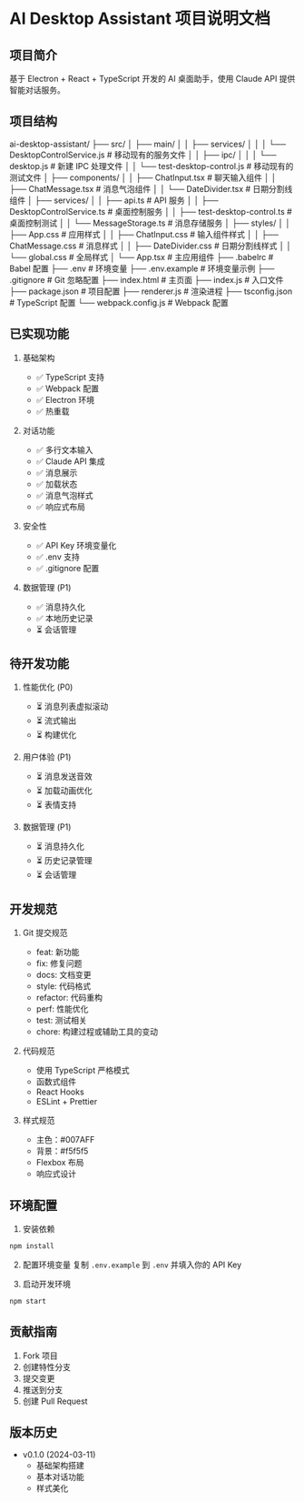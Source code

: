 # AI Desktop Assistant 项目说明文档

## 项目简介
基于 Electron + React + TypeScript 开发的 AI 桌面助手，使用 Claude API 提供智能对话服务。

## 项目结构
ai-desktop-assistant/
├── src/
│   ├── main/
│   │   ├── services/
│   │   │   └── DesktopControlService.js    # 移动现有的服务文件
│   │   ├── ipc/
│   │   │   └── desktop.js                  # 新建 IPC 处理文件
│   │   └── test-desktop-control.js         # 移动现有的测试文件
│   ├── components/
│   │   ├── ChatInput.tsx      # 聊天输入组件
│   │   ├── ChatMessage.tsx    # 消息气泡组件
│   │   └── DateDivider.tsx    # 日期分割线组件
│   ├── services/
│   │   ├── api.ts            # API 服务
│   │   ├── DesktopControlService.ts # 桌面控制服务
│   │   ├── test-desktop-control.ts # 桌面控制测试
│   │   └── MessageStorage.ts # 消息存储服务
│   ├── styles/
│   │   ├── App.css          # 应用样式
│   │   ├── ChatInput.css    # 输入组件样式
│   │   ├── ChatMessage.css  # 消息样式
│   │   ├── DateDivider.css  # 日期分割线样式
│   │   └── global.css       # 全局样式
│   └── App.tsx              # 主应用组件
├── .babelrc                 # Babel 配置
├── .env                     # 环境变量
├── .env.example            # 环境变量示例
├── .gitignore              # Git 忽略配置
├── index.html              # 主页面
├── index.js                # 入口文件
├── package.json            # 项目配置
├── renderer.js             # 渲染进程
├── tsconfig.json           # TypeScript 配置
└── webpack.config.js       # Webpack 配置

## 已实现功能
1. 基础架构
   - ✅ TypeScript 支持
   - ✅ Webpack 配置
   - ✅ Electron 环境
   - ✅ 热重载

2. 对话功能
   - ✅ 多行文本输入
   - ✅ Claude API 集成
   - ✅ 消息展示
   - ✅ 加载状态
   - ✅ 消息气泡样式
   - ✅ 响应式布局

3. 安全性
   - ✅ API Key 环境变量化
   - ✅ .env 支持
   - ✅ .gitignore 配置

4. 数据管理 (P1)
   - ✅ 消息持久化
   - ✅ 本地历史记录
   - ⏳ 会话管理

## 待开发功能
1. 性能优化 (P0)
   - ⏳ 消息列表虚拟滚动
   - ⏳ 流式输出
   - ⏳ 构建优化

2. 用户体验 (P1)
   - ⏳ 消息发送音效
   - ⏳ 加载动画优化
   - ⏳ 表情支持

3. 数据管理 (P1)
   - ⏳ 消息持久化
   - ⏳ 历史记录管理
   - ⏳ 会话管理

## 开发规范
1. Git 提交规范
   - feat: 新功能
   - fix: 修复问题
   - docs: 文档变更
   - style: 代码格式
   - refactor: 代码重构
   - perf: 性能优化
   - test: 测试相关
   - chore: 构建过程或辅助工具的变动

2. 代码规范
   - 使用 TypeScript 严格模式
   - 函数式组件
   - React Hooks
   - ESLint + Prettier

3. 样式规范
   - 主色：#007AFF
   - 背景：#f5f5f5
   - Flexbox 布局
   - 响应式设计

## 环境配置
1. 安装依赖
```bash
npm install
```

2. 配置环境变量
复制 `.env.example` 到 `.env` 并填入你的 API Key

3. 启动开发环境
```bash
npm start
```

## 贡献指南
1. Fork 项目
2. 创建特性分支
3. 提交变更
4. 推送到分支
5. 创建 Pull Request

## 版本历史
- v0.1.0 (2024-03-11)
  - 基础架构搭建
  - 基本对话功能
  - 样式美化